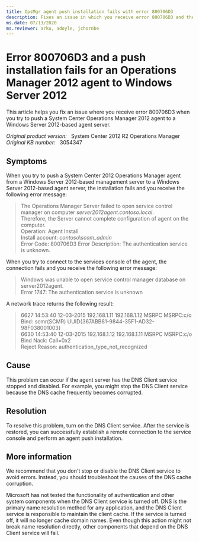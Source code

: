 ```yaml
---
title: OpsMgr agent push installation fails with error 800706D3 
description: Fixes an issue in which you receive error 800706D3 and the installation fails when you try to push a System Center Operations Manager 2012 agent to a Windows Server 2012-based agent server.
ms.date: 07/13/2020
ms.reviewer: arku, adoyle, jchornbe
---
```

# Error 800706D3 and a push installation fails for an Operations Manager 2012 agent to Windows Server 2012

This article helps you fix an issue where you receive error 800706D3 when you try to push a System Center Operations Manager 2012 agent to a Windows Server 2012-based agent server.

_Original product version:_ &nbsp; System Center 2012 R2 Operations Manager  
_Original KB number:_ &nbsp; 3054347

## Symptoms

When you try to push a System Center 2012 Operations Manager agent from a Windows Server 2012-based management server to a Windows Server 2012-based agent server, the installation fails and you receive the following error message:

> The Operations Manager Server failed to open service control manager on computer *server2012agent.contoso.local*.  
> Therefore, the Server cannot complete configuration of agent on the computer.  
> Operation: Agent Install  
> Install account: *contoso\scom_admin*  
> Error Code: 800706D3 Error Description: The authentication service is unknown.

When you try to connect to the services console of the agent, the connection fails and you receive the following error message:

> Windows was unable to open service control manager database on server2012agent.  
> Error 1747: The authentication service is unknown

A network trace returns the following result:

> 6627 14:53:40 12-03-2015 192.168.1.11 192.168.1.12 MSRPC MSRPC:c/o Bind: scmr(SCMR)
> UUID{367ABB81-9844-35F1-AD32-98F038001003}  
> 6630 14:53:40 12-03-2015 192.168.1.12 192.168.1.11 MSRPC MSRPC:c/o Bind Nack: Call=0x2  
> Reject Reason: authentication_type_not_recognized

## Cause

This problem can occur if the agent server has the DNS Client service stopped and disabled. For example, you might stop the DNS Client service because the DNS cache frequently becomes corrupted.

## Resolution

To resolve this problem, turn on the DNS Client service. After the service is restored, you can successfully establish a remote connection to the service console and perform an agent push installation.

## More information

We recommend that you don't stop or disable the DNS Client service to avoid errors. Instead, you should troubleshoot the causes of the DNS cache corruption.

Microsoft has not tested the functionality of authentication and other system components when the DNS Client service is turned off. DNS is the primary name resolution method for any application, and the DNS Client service is responsible to maintain the client cache. If the service is turned off, it will no longer cache domain names. Even though this action might not break name resolution directly, other components that depend on the DNS Client service will fail.
